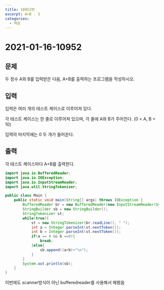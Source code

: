 ```yaml
---
title: 10952번
excerpt: A+B - 5
categories:
  - 백준
---
```


# 2021-01-16-10952

## 문제

두 정수 A와 B를 입력받은 다음, A+B를 출력하는 프로그램을 작성하시오.

## 입력

입력은 여러 개의 테스트 케이스로 이루어져 있다.

각 테스트 케이스는 한 줄로 이루어져 있으며, 각 줄에 A와 B가 주어진다. \(0 &lt; A, B &lt; 10\)

입력의 마지막에는 0 두 개가 들어온다.

## 출력

각 테스트 케이스마다 A+B를 출력한다.

```java
import java.io.BufferedReader;
import java.io.IOException;
import java.io.InputStreamReader;
import java.util.StringTokenizer;

public class Main {
    public static void main(String[] args) throws IOException {
        BufferedReader br = new BufferedReader(new InputStreamReader(System.in));
        StringBuilder sb = new StringBuilder();
        StringTokenizer st;
        while(true){
            st = new StringTokenizer(br.readLine(), " ");
            int a = Integer.parseInt(st.nextToken());
            int b = Integer.parseInt(st.nextToken());
            if(a == 0 && b ==0){
                break;
            }else{
                sb.append((a+b)+"\n");
            }
        }
        System.out.println(sb);
    }
}
```

이번에도 scanner방식이 아닌 bufferedreader를 사용해서 해봤음

